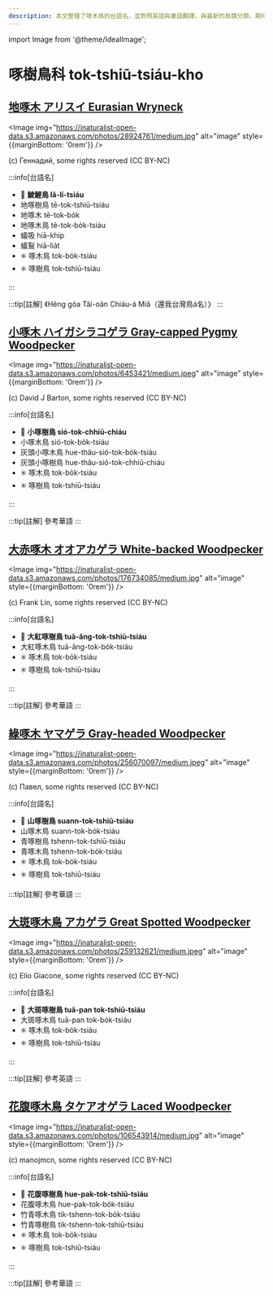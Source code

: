 ```yaml
---
description: 本文整理了啄木鳥的台語名，並對照英語與華語翻譯，與最新的鳥類分類，期待能夠供未來的台語鳥類圖鑑當作參考
---
```


import Image from '@theme/IdealImage';

# 啄樹鳥科 tok-tshiū-tsiáu-kho

## [地啄木 アリスイ Eurasian Wryneck](https://ebird.org/species/eurwry)

<Image img="https://inaturalist-open-data.s3.amazonaws.com/photos/28924761/medium.jpg" alt="image" style={{marginBottom: '0rem'}} />

<p className="image-caption">
(c) Геннадий, some rights reserved (CC BY-NC)
</p>

:::info[台語名]

- 🎯 **鯪鯉鳥 lâ-lí-tsiáu**
- 地啄樹鳥 tē-tok-tshiū-tsiáu
- 地啄木 tē-tok-bo̍k
- 地啄木鳥 tē-tok-bo̍k-tsiáu
- 蟻吸 hiā-khip
- 蟻鴷 hiā-lia̍t
- ✳️ 啄木鳥 tok-bo̍k-tsiáu
- ✳️ 啄樹鳥 tok-tshiū-tsiáu

:::

:::tip[註解]
《Hêng góa Tâi-oân Chiáu-á Miâ（還我台灣鳥á名）》
:::

## [小啄木 ハイガシラコゲラ Gray-capped Pygmy Woodpecker](https://ebird.org/species/gycwoo1)

<Image img="https://inaturalist-open-data.s3.amazonaws.com/photos/6453421/medium.jpeg" alt="image" style={{marginBottom: '0rem'}} />

<p className="image-caption">
(c) David J Barton, some rights reserved (CC BY-NC)
</p>

:::info[台語名]

- 🎯 **小啄樹鳥 sió-tok-chhiū-chiáu**
- 小啄木鳥 sió-tok-bo̍k-tsiáu
- 灰頭小啄木鳥 hue-thâu-sió-tok-bo̍k-tsiáu
- 灰頭小啄樹鳥 hue-thâu-sió-tok-chhiū-chiáu
- ✳️ 啄木鳥 tok-bo̍k-tsiáu
- ✳️ 啄樹鳥 tok-tshiū-tsiáu

:::

:::tip[註解]
參考華語
:::

## [大赤啄木 オオアカゲラ White-backed Woodpecker](https://ebird.org/species/whbwoo1)

<Image img="https://inaturalist-open-data.s3.amazonaws.com/photos/176734085/medium.jpg" alt="image" style={{marginBottom: '0rem'}} />

<p className="image-caption">
(c) Frank Lin, some rights reserved (CC BY-NC)
</p>

:::info[台語名]

- 🎯 **大紅啄樹鳥 tuā-âng-tok-tshiū-tsiáu**
- 大紅啄木鳥 tuā-âng-tok-bo̍k-tsiáu
- ✳️ 啄木鳥 tok-bo̍k-tsiáu
- ✳️ 啄樹鳥 tok-tshiū-tsiáu

:::

:::tip[註解]
參考華語
:::

## [綠啄木 ヤマゲラ Gray-headed Woodpecker](https://ebird.org/species/gyfwoo1)

<Image img="https://inaturalist-open-data.s3.amazonaws.com/photos/256070097/medium.jpeg" alt="image" style={{marginBottom: '0rem'}} />

<p className="image-caption">
(c) Павел, some rights reserved (CC BY-NC)
</p>

:::info[台語名]

- 🎯 **山啄樹鳥 suann-tok-tshiū-tsiáu**
- 山啄木鳥 suann-tok-bo̍k-tsiáu
- 青啄樹鳥 tshenn-tok-tshiū-tsiáu
- 青啄木鳥 tshenn-tok-bo̍k-tsiáu
- ✳️ 啄木鳥 tok-bo̍k-tsiáu
- ✳️ 啄樹鳥 tok-tshiū-tsiáu

:::tip[註解]
參考華語
:::

## [大斑啄木鳥 アカゲラ Great Spotted Woodpecker](https://ebird.org/species/grswoo)

<Image img="https://inaturalist-open-data.s3.amazonaws.com/photos/259132621/medium.jpeg" alt="image" style={{marginBottom: '0rem'}} />

<p className="image-caption">
(c) Elio Giacone, some rights reserved (CC BY-NC)
</p>

:::info[台語名]

- 🎯 **大斑啄樹鳥 tuā-pan tok-tshiū-tsiáu**
- 大斑啄木鳥 tuā-pan tok-bo̍k-tsiáu
- ✳️ 啄木鳥 tok-bo̍k-tsiáu
- ✳️ 啄樹鳥 tok-tshiū-tsiáu

:::

:::tip[註解]
參考英語
:::

## [花腹啄木鳥 タケアオゲラ Laced Woodpecker](https://ebird.org/species/lacwoo1)

<Image img="https://inaturalist-open-data.s3.amazonaws.com/photos/106543914/medium.jpg" alt="image" style={{marginBottom: '0rem'}} />

<p className="image-caption">
(c) manojmcn, some rights reserved (CC BY-NC)
</p>

:::info[台語名]

- 🎯 **花腹啄樹鳥 hue-pak-tok-tshiū-tsiáu**
- 花腹啄木鳥 hue-pak-tok-bo̍k-tsiáu
- 竹青啄木鳥 tik-tshenn-tok-bo̍k-tsiáu
- 竹青啄樹鳥 tik-tshenn-tok-tshiū-tsiáu
- ✳️ 啄木鳥 tok-bo̍k-tsiáu
- ✳️ 啄樹鳥 tok-tshiū-tsiáu

:::

:::tip[註解]
參考華語
:::
